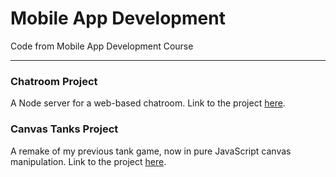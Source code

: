 # Mobile App Development
Code from Mobile App Development Course
***

### Chatroom Project
A Node server for a web-based chatroom.
Link to the project [here](./chatroom).

### Canvas Tanks Project
A remake of my previous tank game, now in pure JavaScript canvas manipulation.
Link to the project [here](./canvas-tanks).
